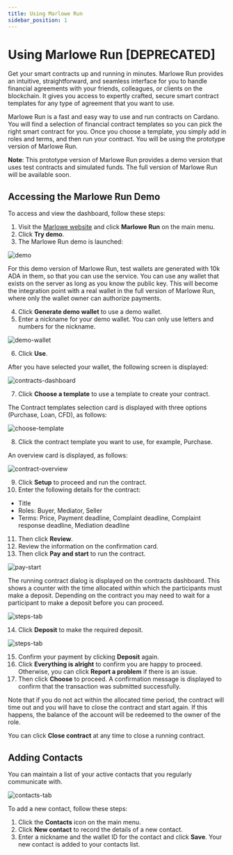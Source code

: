 ```yaml
---
title: Using Marlowe Run
sidebar_position: 1
---
```


# Using Marlowe Run **[DEPRECATED]**

Get your smart contracts up and running in minutes. Marlowe Run provides
an intuitive, straightforward, and seamless interface for you to handle
financial agreements with your friends, colleagues, or clients on the
blockchain. It gives you access to expertly crafted, secure smart
contract templates for any type of agreement that you want to use.

Marlowe Run is a fast and easy way to use and run contracts on Cardano.
You will find a selection of financial contract templates so you can
pick the right smart contract for you. Once you choose a template, you
simply add in roles and terms, and then run your contract. You will be
using the prototype version of Marlowe Run.

**Note**: This prototype version of Marlowe Run provides a demo version
that uses test contracts and simulated funds. The full version of
Marlowe Run will be available soon.

## Accessing the Marlowe Run Demo

To access and view the dashboard, follow these steps:

1.  Visit the [Marlowe website](https://marlowe-finance.io/) and click
    **Marlowe Run** on the main menu.
2.  Click **Try demo**.
3.  The Marlowe Run demo is launched:

![demo](images/demo-launch.png)

For this demo version of Marlowe Run, test wallets are generated with
10k ADA in them, so that you can use the service. You can use any wallet
that exists on the server as long as you know the public key. This will
become the integration point with a real wallet in the full version of
Marlowe Run, where only the wallet owner can authorize payments.

4.  Click **Generate demo wallet** to use a demo wallet.
5.  Enter a nickname for your demo wallet. You can only use letters and
    numbers for the nickname.

![demo-wallet](images/demo-wallet.png)

6.  Click **Use**.

After you have selected your wallet, the following screen is displayed:

![contracts-dashboard](images/contracts-dashboard.png)

7.  Click **Choose a template** to use a template to create your
    contract.

The Contract templates selection card is displayed with three options
(Purchase, Loan, CFD), as follows:

![choose-template](images/choose-template.png)

8.  Click the contract template you want to use, for example, Purchase.

An overview card is displayed, as follows:

![contract-overview](images/contract-overview.png)

9.  Click **Setup** to proceed and run the contract.
10. Enter the following details for the contract:

-   Title
-   Roles: Buyer, Mediator, Seller
-   Terms: Price, Payment deadline, Complaint deadline, Complaint
    response deadline, Mediation deadline

11. Then click **Review**.
12. Review the information on the confirmation card.
13. Then click **Pay and start** to run the contract.

![pay-start](images/pay-start.png)

The running contract dialog is displayed on the contracts dashboard.
This shows a counter with the time allocated within which the
participants must make a deposit. Depending on the contract you may need
to wait for a participant to make a deposit before you can proceed.

![steps-tab](images/steps-tab.png)

14. Click **Deposit** to make the required deposit.

![steps-tab](images/steps-tab.png)

15. Confirm your payment by clicking **Deposit** again.
16. Click **Everything is alright** to confirm you are happy to proceed.
    Otherwise, you can click **Report a problem** if there is an issue.
17. Then click **Choose** to proceed. A confirmation message is
    displayed to confirm that the transaction was submitted
    successfully.

Note that if you do not act within the allocated time period, the
contract will time out and you will have to close the contract and start
again. If this happens, the balance of the account will be redeemed to
the owner of the role.

You can click **Close contract** at any time to close a running
contract.

## Adding Contacts

You can maintain a list of your active contacts that you regularly
communicate with.

![contacts-tab](images/contacts-tab.png)

To add a new contact, follow these steps:

1.  Click the **Contacts** icon on the main menu.
2.  Click **New contact** to record the details of a new contact.
3.  Enter a nickname and the wallet ID for the contact and click
    **Save**. Your new contact is added to your contacts list.

